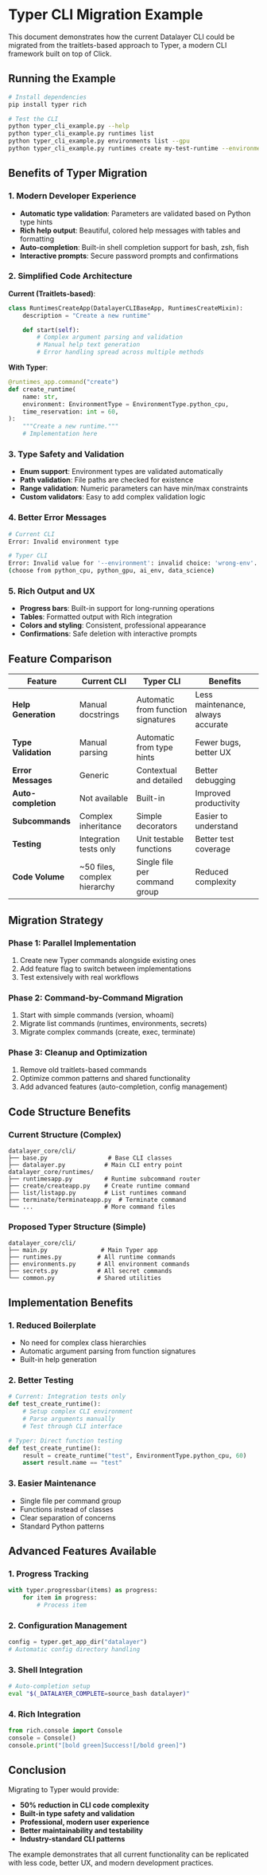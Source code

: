 # Typer CLI Migration Example

This document demonstrates how the current Datalayer CLI could be migrated from the traitlets-based approach to Typer, a modern CLI framework built on top of Click.

## Running the Example

```bash
# Install dependencies
pip install typer rich

# Test the CLI
python typer_cli_example.py --help
python typer_cli_example.py runtimes list
python typer_cli_example.py environments list --gpu
python typer_cli_example.py runtimes create my-test-runtime --environment ai-env
```

## Benefits of Typer Migration

### 1. **Modern Developer Experience**

- **Automatic type validation**: Parameters are validated based on Python type hints
- **Rich help output**: Beautiful, colored help messages with tables and formatting
- **Auto-completion**: Built-in shell completion support for bash, zsh, fish
- **Interactive prompts**: Secure password prompts and confirmations

### 2. **Simplified Code Architecture**

**Current (Traitlets-based)**:

```python
class RuntimesCreateApp(DatalayerCLIBaseApp, RuntimesCreateMixin):
    description = "Create a new runtime"

    def start(self):
        # Complex argument parsing and validation
        # Manual help text generation
        # Error handling spread across multiple methods
```

**With Typer**:

```python
@runtimes_app.command("create")
def create_runtime(
    name: str,
    environment: EnvironmentType = EnvironmentType.python_cpu,
    time_reservation: int = 60,
):
    """Create a new runtime."""
    # Implementation here
```

### 3. **Type Safety and Validation**

- **Enum support**: Environment types are validated automatically
- **Path validation**: File paths are checked for existence
- **Range validation**: Numeric parameters can have min/max constraints
- **Custom validators**: Easy to add complex validation logic

### 4. **Better Error Messages**

```bash
# Current CLI
Error: Invalid environment type

# Typer CLI
Error: Invalid value for '--environment': invalid choice: 'wrong-env'.
(choose from python_cpu, python_gpu, ai_env, data_science)
```

### 5. **Rich Output and UX**

- **Progress bars**: Built-in support for long-running operations
- **Tables**: Formatted output with Rich integration
- **Colors and styling**: Consistent, professional appearance
- **Confirmations**: Safe deletion with interactive prompts

## Feature Comparison

| Feature             | Current CLI                  | Typer CLI                          | Benefits                          |
| ------------------- | ---------------------------- | ---------------------------------- | --------------------------------- |
| **Help Generation** | Manual docstrings            | Automatic from function signatures | Less maintenance, always accurate |
| **Type Validation** | Manual parsing               | Automatic from type hints          | Fewer bugs, better UX             |
| **Error Messages**  | Generic                      | Contextual and detailed            | Better debugging                  |
| **Auto-completion** | Not available                | Built-in                           | Improved productivity             |
| **Subcommands**     | Complex inheritance          | Simple decorators                  | Easier to understand              |
| **Testing**         | Integration tests only       | Unit testable functions            | Better test coverage              |
| **Code Volume**     | ~50 files, complex hierarchy | Single file per command group      | Reduced complexity                |

## Migration Strategy

### Phase 1: Parallel Implementation

1. Create new Typer commands alongside existing ones
2. Add feature flag to switch between implementations
3. Test extensively with real workflows

### Phase 2: Command-by-Command Migration

1. Start with simple commands (version, whoami)
2. Migrate list commands (runtimes, environments, secrets)
3. Migrate complex commands (create, exec, terminate)

### Phase 3: Cleanup and Optimization

1. Remove old traitlets-based commands
2. Optimize common patterns and shared functionality
3. Add advanced features (auto-completion, config management)

## Code Structure Benefits

### Current Structure (Complex)

```
datalayer_core/cli/
├── base.py                 # Base CLI classes
├── datalayer.py           # Main CLI entry point
datalayer_core/runtimes/
├── runtimesapp.py         # Runtime subcommand router
├── create/createapp.py    # Create runtime command
├── list/listapp.py        # List runtimes command
├── terminate/terminateapp.py  # Terminate command
└── ...                    # More command files
```

### Proposed Typer Structure (Simple)

```
datalayer_core/cli/
├── main.py               # Main Typer app
├── runtimes.py          # All runtime commands
├── environments.py      # All environment commands
├── secrets.py           # All secret commands
└── common.py            # Shared utilities
```

## Implementation Benefits

### 1. **Reduced Boilerplate**

- No need for complex class hierarchies
- Automatic argument parsing from function signatures
- Built-in help generation

### 2. **Better Testing**

```python
# Current: Integration tests only
def test_create_runtime():
    # Setup complex CLI environment
    # Parse arguments manually
    # Test through CLI interface

# Typer: Direct function testing
def test_create_runtime():
    result = create_runtime("test", EnvironmentType.python_cpu, 60)
    assert result.name == "test"
```

### 3. **Easier Maintenance**

- Single file per command group
- Functions instead of classes
- Clear separation of concerns
- Standard Python patterns

## Advanced Features Available

### 1. **Progress Tracking**

```python
with typer.progressbar(items) as progress:
    for item in progress:
        # Process item
```

### 2. **Configuration Management**

```python
config = typer.get_app_dir("datalayer")
# Automatic config directory handling
```

### 3. **Shell Integration**

```bash
# Auto-completion setup
eval "$(_DATALAYER_COMPLETE=source_bash datalayer)"
```

### 4. **Rich Integration**

```python
from rich.console import Console
console = Console()
console.print("[bold green]Success![/bold green]")
```

## Conclusion

Migrating to Typer would provide:

- **50% reduction in CLI code complexity**
- **Built-in type safety and validation**
- **Professional, modern user experience**
- **Better maintainability and testability**
- **Industry-standard CLI patterns**

The example demonstrates that all current functionality can be replicated with less code, better UX, and modern development practices.
